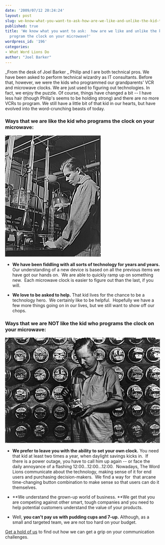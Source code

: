 ```yaml
---
date: '2009/07/12 20:24:24'
layout: post
slug: we-know-what-you-want-to-ask-how-are-we-like-and-unlike-the-kid-that-can-program-the-clock-on-your-microwave
published: true
title: 'We know what you want to ask:  how are we like and unlike the kid that can
  program the clock on your microwave?'
wordpress_id: '196'
categories:
- What Word Lions Do
author: "Joel Barker"
---
```


_From the desk of Joel Barker
_
Philip and I are both technical pros.  We have been asked to perform technical wizardry as IT consultants.  Before that, however, we were the kids who programmed our grandparents' VCR and microwave clocks.  We are just used to figuring out technologies.  In fact, we enjoy the puzzle.  Of course, things have changed a bit -- I have less hair (though Philip's seems to be holding strong) and there are no more VCRs to program.  We still have a little bit of that kid in our hearts, but have evolved into the word-crunching beasts of today.


### Ways that we are like the kid who programs the clock on your microwave:


![Science Kid-sm](/img/Science-Kid-sm.png)`  
`



	
* **We have been fiddling with all sorts of technology for years and years.** Our understanding of a new device is based on all the previous items we have got our hands on.  We are able to quickly ramp up on something new.  Each microwave clock is easier to figure out than the last, if you will.

	
* **We love to be asked to help.** That kid lives for the chance to be a technology hero.  We certainly like to be helpful.  Hopefully we have a few more things going on in our lives, but we still want to show off our chops.


### Ways that we are NOT like the kid who programs the clock on your microwave:
	
![Lots of Dials](/img/LotsOfDials-sm.png)

* **We prefer to leave you with the ability to set your own clock.** You need that kid at least two times a year, when daylight savings kicks in.  If there is a power outage, you have to call him up again -- or face the daily annoyance of a flashing 12:00...12:00...12:00.  Nowadays, The Word Lions communicate about the technology, making sense of it for end users and purchasing decision-makers.  We find a way for  that arcane time-changing button combination to make sense so that users can do it themselves.

	
* **We understand the grown-up world of business. **We get that you are competing against other smart, tough companies and you need to help potential customers understand the value of your products.

	
* Well, **you can't pay us with pudding cups and 7-up.** Although, as a small and targeted team, we are not too hard on your budget.


[Get a hold of us](/contact) to find out how we can get a grip on your communication challenges.
